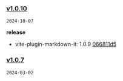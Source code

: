 ### [v1.0.10](https://gitee.com/Elora_Cloud/vite-plugin-markdown-it/compare/v1.0.7...v1.0.10)

`2024-10-07`

**release**

- vite-plugin-markdown-it: 1.0.9 [066811d5](https://gitee.com/Elora_Cloud/vite-plugin-markdown-it/commits/066811d5b46b6b8638f771a866cf8b02cdb0206a)
### [v1.0.7](https://gitee.com/Elora_Cloud/vite-plugin-markdown-it/compare/v1.0.6...v1.0.7)

`2024-03-02`
